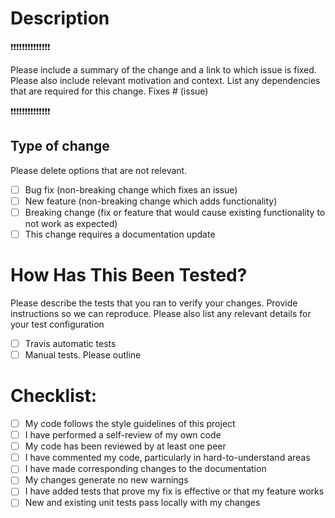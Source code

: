 # Description

❗❗❗❗❗❗❗❗❗❗❗❗❗❗

Please include a summary of the change and a link to which issue is fixed. Please also include relevant motivation and context. List any dependencies that are required for this change.
Fixes # (issue)

❗❗❗❗❗❗❗❗❗❗❗❗❗❗

## Type of change

Please delete options that are not relevant.

-   [ ] Bug fix (non-breaking change which fixes an issue)
-   [ ] New feature (non-breaking change which adds functionality)
-   [ ] Breaking change (fix or feature that would cause existing functionality to not work as expected)
-   [ ] This change requires a documentation update

# How Has This Been Tested?

Please describe the tests that you ran to verify your changes. Provide instructions so we can reproduce. Please also list any relevant details for your test configuration

-   [ ] Travis automatic tests
-   [ ] Manual tests. Please outline

# Checklist:

-   [ ] My code follows the style guidelines of this project
-   [ ] I have performed a self-review of my own code
-   [ ] My code has been reviewed by at least one peer
-   [ ] I have commented my code, particularly in hard-to-understand areas
-   [ ] I have made corresponding changes to the documentation
-   [ ] My changes generate no new warnings
-   [ ] I have added tests that prove my fix is effective or that my feature works
-   [ ] New and existing unit tests pass locally with my changes
